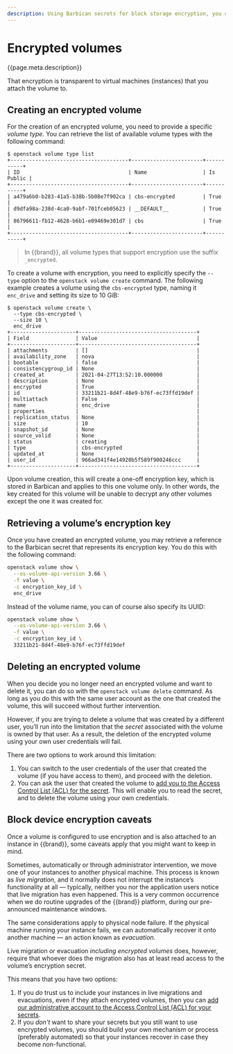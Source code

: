 ```yaml
---
description: Using Barbican secrets for block storage encryption, you can store data in persistent storage volumes in an encrypted fashion.
---
```

# Encrypted volumes

{{page.meta.description}}

That encryption is transparent to virtual machines (instances) that you attach the volume to.


## Creating an encrypted volume

For the creation of an encrypted volume, you need to provide a specific *volume type.*
You can retrieve the list of available volume types with the following command:

```console
$ openstack volume type list
+--------------------------------------+-----------------------+-----------+
| ID                                   | Name                  | Is Public |
+--------------------------------------+-----------------------+-----------+
| a479a6b0-b283-41a5-b38b-5b08e7f902ca | cbs-encrypted         | True      |
| d9dfa98a-238d-4ca0-9abf-701fceb05623 | __DEFAULT__           | True      |
| 86796611-fb12-4628-b6b1-e09469e301d7 | cbs                   | True      |
+--------------------------------------+-----------------------+-----------+
```

> In {{brand}}, all volume types that support encryption use the suffix `_encrypted`.

To create a volume with encryption, you need to explicitly specify the `--type` option to the `openstack volume create` command.
The following example creates a volume using the `cbs-encrypted` type, naming it `enc_drive` and setting its size to 10 GiB:

```console
$ openstack volume create \
  --type cbs-encrypted \
  --size 10 \
  enc_drive
+---------------------+--------------------------------------+
| Field               | Value                                |
+---------------------+--------------------------------------+
| attachments         | []                                   |
| availability_zone   | nova                                 |
| bootable            | false                                |
| consistencygroup_id | None                                 |
| created_at          | 2021-04-27T13:52:10.000000           |
| description         | None                                 |
| encrypted           | True                                 |
| id                  | 33211b21-8d4f-48e9-b76f-ec73ffd19def |
| multiattach         | False                                |
| name                | enc_drive                            |
| properties          |                                      |
| replication_status  | None                                 |
| size                | 10                                   |
| snapshot_id         | None                                 |
| source_volid        | None                                 |
| status              | creating                             |
| type                | cbs-encrypted                        |
| updated_at          | None                                 |
| user_id             | 966ad341f4e14920b5f589f900246ccc     |
+---------------------+--------------------------------------+
```

Upon volume creation, this will create a one-off encryption key, which is stored in Barbican and applies to this one volume only.
In other words, the key created for this volume will be unable to decrypt any other volumes except the one it was created for.


## Retrieving a volume’s encryption key

Once you have created an encrypted volume, you may retrieve a reference to the Barbican secret that represents its encryption key.
You do this with the following command:

```bash
openstack volume show \
  --os-volume-api-version 3.66 \
  -f value \
  -c encryption_key_id \
  enc_drive
```

Instead of the volume name, you can of course also specify its UUID:

```bash
openstack volume show \
  --os-volume-api-version 3.66 \
  -f value \
  -c encryption_key_id \
  33211b21-8d4f-48e9-b76f-ec73ffd19def
```


## Deleting an encrypted volume

When you decide you no longer need an encrypted volume and want to delete it, you can do so with the `openstack volume delete` command.
As long as you do this with the same user account as the one that created the volume, this will succeed without further intervention.

However, if you are trying to delete a volume that was created by a different user, you’ll run into the limitation that the *secret* associated with the volume is owned by that user.
As a result, the deletion of the encrypted volume using your own user credentials will fail.

There are two options to work around this limitation:

1. You can switch to the user credentials of the user that created the volume (if you have access to them), and proceed with the deletion.
2. You can ask the user that created the volume to [add you to the Access Control List (ACL) for the secret](../barbican/share-secret.md).
   This will enable you to read the secret, and to delete the volume using your own credentials.


## Block device encryption caveats

Once a volume is configured to use encryption and is also attached to an instance in {{brand}}, some caveats apply that you might want to keep in mind.

Sometimes, automatically or through administrator intervention, we move one of your instances to another physical machine.
This process is known as *live migration,* and it normally does not interrupt the instance’s functionality at all — typically, neither you nor the application users notice that live migration has even happened.
This is a very common occurrence when we do routine upgrades of the {{brand}} platform, during our pre-announced maintenance windows.

The same considerations apply to physical node failure.
If the physical machine running your instance fails, we can automatically recover it onto another machine — an action known as *evacuation.*

Live migration or evacuation *including encrypted volumes* does, however, require that whoever does the migration also has at least read access to the volume’s encryption secret.

This means that you have two options:

1. If you *do* trust us to include your instances in live migrations and evacuations, even if they attach encrypted volumes, then you can [add our administrative account to the Access Control List (ACL) for your secrets](../barbican/share-secret.md).
2. If you *don’t* want to share your secrets but you still want to use encrypted volumes, you should build your own mechanism or process (preferably automated) so that your instances recover in case they become non-functional.
